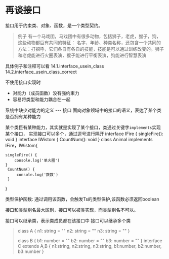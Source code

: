 # 再谈接口

接口用于约束类、对象、函数，是一个类型契约。
>例子
有一个马戏团，马戏团中有很多动物，包括狮子，老虎，猴子，狗，这些动物都巨有共同的特征：
名字、年龄、种类名称，还包含一个共同的方法：打招呼，它们各自有各自的技能，技能是可以通过训练改变的。狮子和老虎能进行火圈表演，猴子能进行平衡表演，狗能进行智慧表演 

具体例子和注释可以看 
14.1.interface_usein_class
14.2.interface_usein_class_correct



不使用接口实现时
- 对能力（成员函数）没有强约束力
- 容易将类型和能力耦合在一起

系统中缺少对能力的定义 --- 接口
面向对象领域中的接口的语义，表达了某个类是否拥有某种能力

某个类巨有某种能力，其实就是实现了某个接口，类通过关键字```implements```实现某个接口，
实现接口可以多个，通过逗号进行隔开
interface IFire {
    singleFire(): void
}
interface IWistom {
    CountNum(): void
}
class Animal implements IFire，IWistom{

    singleFire() {
        console.log('单火圈')
    }
     CountNum() {
         console.log('数数')
     }
}


类型保护函数: 通过调用该函数，会触发Ts的类型保护,该函数必须返回boolean

接口和类型别名最大区别，接口可以被类实现，而类型别名不可以。

接口可以继承类，表示类成员都在该接口中
接口可以继承多个类
>
>class A {
>    n1: string = ""
>    n2: string = ""
>    n3: string = ""
>}
>
>class B {
>    b1: number = ""
>    b2: number = ""
>    b3: number = ""
>}
>interface C extends A,B {
>    n1:string,
>    n2:string,
>    n3:string,
>    b1:number,
>    b2:number,
>    b3:number
>}


